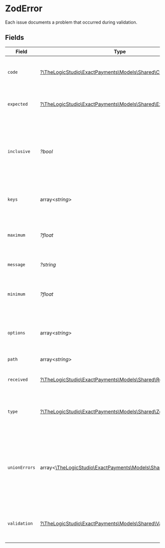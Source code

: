 # ZodError

Each issue documents a problem that occurred during validation.


## Fields

| Field                                                                                                                                                                                                       | Type                                                                                                                                                                                                        | Required                                                                                                                                                                                                    | Description                                                                                                                                                                                                 | Example                                                                                                                                                                                                     |
| ----------------------------------------------------------------------------------------------------------------------------------------------------------------------------------------------------------- | ----------------------------------------------------------------------------------------------------------------------------------------------------------------------------------------------------------- | ----------------------------------------------------------------------------------------------------------------------------------------------------------------------------------------------------------- | ----------------------------------------------------------------------------------------------------------------------------------------------------------------------------------------------------------- | ----------------------------------------------------------------------------------------------------------------------------------------------------------------------------------------------------------- |
| `code`                                                                                                                                                                                                      | [?\TheLogicStudio\ExactPayments\Models\Shared\Code](../../Models/Shared/Code.md)                                                                                                                            | :heavy_minus_sign:                                                                                                                                                                                          | Validation error code. The retrieved value will drive which extra fields will be shown.                                                                                                                     | invalid_type                                                                                                                                                                                                |
| `expected`                                                                                                                                                                                                  | [?\TheLogicStudio\ExactPayments\Models\Shared\Expected](../../Models/Shared/Expected.md)                                                                                                                    | :heavy_minus_sign:                                                                                                                                                                                          | Expected field type. It is only retrieved when `code = invalid_type`.                                                                                                                                       | string                                                                                                                                                                                                      |
| `inclusive`                                                                                                                                                                                                 | *?bool*                                                                                                                                                                                                     | :heavy_minus_sign:                                                                                                                                                                                          | Whether the minimum or maximum is included in the range of acceptable values. It is only retrieved when `code = too_small` or `code = too_big`.                                                             | true                                                                                                                                                                                                        |
| `keys`                                                                                                                                                                                                      | array<*string*>                                                                                                                                                                                             | :heavy_minus_sign:                                                                                                                                                                                          | The list of unsupported fields. It is only retrieved when `code = unrecognized_keys`.                                                                                                                       | ["additionalField"]                                                                                                                                                                                         |
| `maximum`                                                                                                                                                                                                   | *?float*                                                                                                                                                                                                    | :heavy_minus_sign:                                                                                                                                                                                          | The expected maximum length/value. It is only retrieved when `code = too_big`.                                                                                                                              | 100                                                                                                                                                                                                         |
| `message`                                                                                                                                                                                                   | *?string*                                                                                                                                                                                                   | :heavy_minus_sign:                                                                                                                                                                                          | Message explaining the validation error.                                                                                                                                                                    | Required                                                                                                                                                                                                    |
| `minimum`                                                                                                                                                                                                   | *?float*                                                                                                                                                                                                    | :heavy_minus_sign:                                                                                                                                                                                          | The expected minimum length/value. It is only retrieved when `code = too_small`.                                                                                                                            | 1                                                                                                                                                                                                           |
| `options`                                                                                                                                                                                                   | array<*string*>                                                                                                                                                                                             | :heavy_minus_sign:                                                                                                                                                                                          | The set of acceptable string values for this field. It is only retrieved when `code = invalid_enum_value.                                                                                                   | ["value","option"]                                                                                                                                                                                          |
| `path`                                                                                                                                                                                                      | array<*string*>                                                                                                                                                                                             | :heavy_minus_sign:                                                                                                                                                                                          | Field location in the request body.                                                                                                                                                                         | ["email"]                                                                                                                                                                                                   |
| `received`                                                                                                                                                                                                  | [?\TheLogicStudio\ExactPayments\Models\Shared\Received](../../Models/Shared/Received.md)                                                                                                                    | :heavy_minus_sign:                                                                                                                                                                                          | Field type received. It is only retrieved when `code = invalid_type`.                                                                                                                                       | string                                                                                                                                                                                                      |
| `type`                                                                                                                                                                                                      | [?\TheLogicStudio\ExactPayments\Models\Shared\ZodErrorType](../../Models/Shared/ZodErrorType.md)                                                                                                            | :heavy_minus_sign:                                                                                                                                                                                          | The type of the data failing validation. It is only retrieved when `code = too_small` or `code = too_big`.                                                                                                  | string                                                                                                                                                                                                      |
| `unionErrors`                                                                                                                                                                                               | array<[\TheLogicStudio\ExactPayments\Models\Shared\UnionErrors](../../Models/Shared/UnionErrors.md)>                                                                                                        | :heavy_minus_sign:                                                                                                                                                                                          | A field supporting more than one possible value type or string value will retrieve this array property of objects with the same shape as this definition. It is only retrieved when `code = invalid_union`. | [{"issues":[{"code":"invalid_literal","expected":"string","message":"Message","path":["field"]}],"name":"ZodError"}]                                                                                        |
| `validation`                                                                                                                                                                                                | [?\TheLogicStudio\ExactPayments\Models\Shared\Validation](../../Models/Shared/Validation.md)                                                                                                                | :heavy_minus_sign:                                                                                                                                                                                          | String-specific format validator failed. It is only retrieved when `code = invalid_string`.                                                                                                                 | url                                                                                                                                                                                                         |